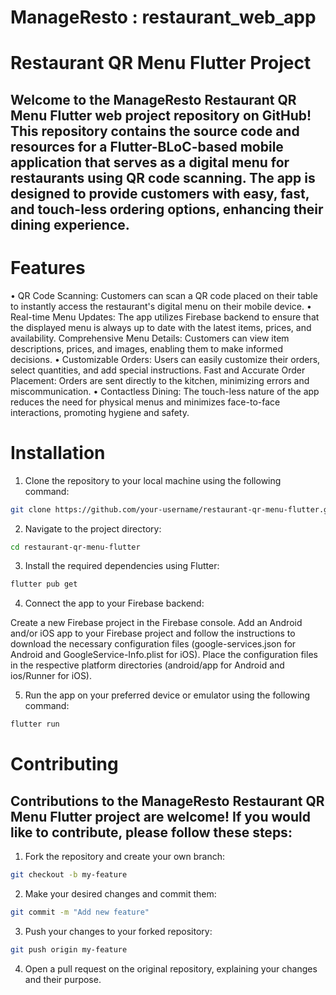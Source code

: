 # ManageResto : restaurant_web_app

# Restaurant QR Menu Flutter Project

## Welcome to the ManageResto Restaurant QR Menu Flutter web project repository on GitHub! This repository contains the source code and resources for a Flutter-BLoC-based mobile application that serves as a digital menu for restaurants using QR code scanning. The app is designed to provide customers with easy, fast, and touch-less ordering options, enhancing their dining experience.

# Features
• QR Code Scanning: Customers can scan a QR code placed on their table to instantly access the restaurant's digital menu on their mobile device.
• Real-time Menu Updates: The app utilizes Firebase backend to ensure that the displayed menu is always up to date with the latest items, prices, and availability.
Comprehensive Menu Details: Customers can view item descriptions, prices, and images, enabling them to make informed decisions.
• Customizable Orders: Users can easily customize their orders, select quantities, and add special instructions.
Fast and Accurate Order Placement: Orders are sent directly to the kitchen, minimizing errors and miscommunication.
• Contactless Dining: The touch-less nature of the app reduces the need for physical menus and minimizes face-to-face interactions, promoting hygiene and safety.

# Installation

1) Clone the repository to your local machine using the following command:

```bash
git clone https://github.com/your-username/restaurant-qr-menu-flutter.git
```


2) Navigate to the project directory:

```bash
cd restaurant-qr-menu-flutter
```


3) Install the required dependencies using Flutter:

```bash
flutter pub get
```


4) Connect the app to your Firebase backend:

Create a new Firebase project in the Firebase console.
Add an Android and/or iOS app to your Firebase project and follow the instructions to download the necessary configuration files (google-services.json for Android and GoogleService-Info.plist for iOS).
Place the configuration files in the respective platform directories (android/app for Android and ios/Runner for iOS).


5) Run the app on your preferred device or emulator using the following command:

```bash
flutter run
```



# Contributing

## Contributions to the ManageResto Restaurant QR Menu Flutter project are welcome! If you would like to contribute, please follow these steps:

1) Fork the repository and create your own branch:

```bash
git checkout -b my-feature
```


2) Make your desired changes and commit them:

```bash
git commit -m "Add new feature"
```


3) Push your changes to your forked repository:

```bash
git push origin my-feature
```


4) Open a pull request on the original repository, explaining your changes and their purpose.
